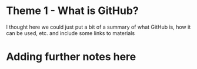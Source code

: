 # Theme 1 - What is GitHub?

I thought here we could just put a bit of a summary of what GitHub is, how it can be used, etc. and include some links to materials

# Adding further notes here
